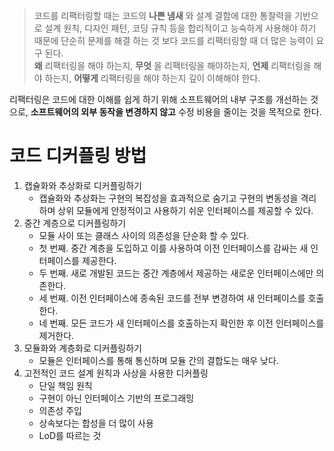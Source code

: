 
> 코드를 리팩터링할 때는 코드의 **나쁜 냄새** 와 설계 결함에 대한 통찰력을 기반으로 설계 원칙, 디자인 패턴, 코딩 규칙 등을 합리적이고 능숙하게 사용해야 하기 때문에 단순히 문제를 해결 하는 것 보다 코드를 리팩터링할 때 더 많은 능력이 요구 된다.  
> **왜** 리팩터링을 해야 하는지, **무엇** 을 리팩터링을 해야하는지, **언제**  리팩터링을 해야 하는지, **어떻게** 리팩터링을 해야 하는지 깊이 이해해야 한다.

리팩터링은 코드에 대한 이해를 쉽게 하기 위해 소프트웨어의 내부 구조를 개선하는 것으로, **소프트웨어의 외부 동작을 변경하지 않고** 수정 비용을 줄이는 것을 목적으로 한다.  

# 코드 디커플링 방법

1. 캡슐화와 추상화로 디커플링하기
   - 캡슐화와 추상화는 구현의 복잡성을 효과적으로 숨기고 구현의 변동성을 격리하며 상위 모듈에게 안정적이고 사용하기 쉬운 인터페이스를 제공할 수 있다.
2. 중간 계층으로 디커플링하기
   - 모듈 사이 또는 클래스 사이의 의존성을 단순화 할 수 있다.
   - 첫 번째. 중간 계층을 도입하고 이를 사용하여 이전 인터페이스를 감싸는 새 인터페이스를 제공한다.
   - 두 번째. 새로 개발된 코드는 중간 계층에서 제공하는 새로운 인터페이스에만 의존한다.
   - 세 번째. 이전 인터페이스에 종속된 코드를 전부 변경하여 새 인터페이스를 호출한다.
   - 네 번째. 모든 코드가 새 인터페이스를 호출하는지 확인한 후 이전 인터페이스를 제거한다.
3. 모듈화와 계층화로 디커플링하기
   - 모듈은 인터페이스를 통해 통신하며 모듈 간의 결합도는 매우 낮다.
4. 고전적인 코드 설계 원칙과 사상을 사용한 디커플링
   - 단일 책임 원칙
   - 구현이 아닌 인터페이스 기반의 프로그래밍
   - 의존성 주입
   - 상속보다는 합성을 더 많이 사용
   - LoD를 따르는 것